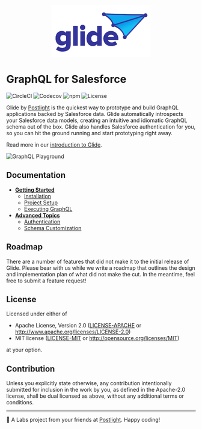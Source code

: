 <p align="center">
  <img alt="Glide" src="./public/logo.png" height="139" width="264">
</p>

# GraphQL for Salesforce

![CircleCI](https://img.shields.io/circleci/build/github/postlight/glide/master.svg?style=flat-square)
![Codecov](https://img.shields.io/codecov/c/github/postlight/glide/master.svg?style=flat-square)
![npm](https://img.shields.io/npm/v/@postlight/glide.svg?style=flat-square)
![License](https://img.shields.io/badge/license-MIT%2FApache%202.0-blue.svg?style=flat-square)

Glide by [Postlight](https://postlight.com) is the quickest way to prototype and build GraphQL applications backed by Salesforce data. Glide automatically introspects your Salesforce data models, creating an intuitive and idiomatic GraphQL schema out of the box. Glide also handles Salesforce authentication for you, so you can hit the ground running and start prototyping right away.

Read more in our [introduction to Glide](https://postlight.com/trackchanges/introducing-glide-graphql-for-salesforce).

<img alt="GraphQL Playground" src="./public/demo.gif" width="980" />

## Documentation

- [**Getting Started**](./documentation/getting-started.md)
  - [Installation](./documentation/getting-started.md#Installation)
  - [Project Setup](./documentation/getting-started.md#Project%20Setup)
  - [Executing GraphQL](./documentation/getting-started.md#Executing%20GraphQL)
- [**Advanced Topics**](./documentation/advanced-topics.md)
  - [Authentication](./documentation/advanced-topics.md#Deployment)
  - [Schema Customization](./documentation/advanced-topics.md#Schema%20Customization)

## Roadmap

There are a number of features that did not make it to the initial release of Glide. Please bear with us while we write a roadmap that outlines the design and implementation plan of what did not make the cut. In the meantime, feel free to submit a feature request!

## License

Licensed under either of

- Apache License, Version 2.0
  ([LICENSE-APACHE](LICENSE-APACHE) or http://www.apache.org/licenses/LICENSE-2.0)
- MIT license
  ([LICENSE-MIT](LICENSE-MIT) or http://opensource.org/licenses/MIT)

at your option.

## Contribution

Unless you explicitly state otherwise, any contribution intentionally submitted
for inclusion in the work by you, as defined in the Apache-2.0 license, shall be
dual licensed as above, without any additional terms or conditions.

---

🔬 A Labs project from your friends at [Postlight](https://postlight.com). Happy coding!
